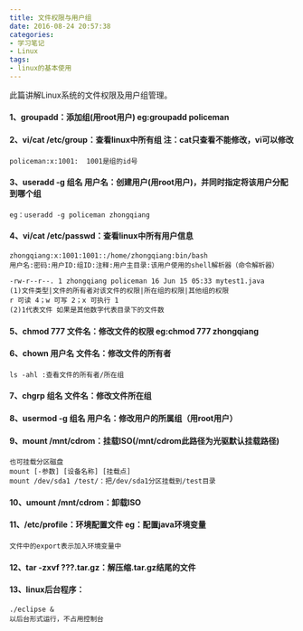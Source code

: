 ```yaml
---
title: 文件权限与用户组
date: 2016-08-24 20:57:38
categories:
- 学习笔记
- Linux
tags:
- linux的基本使用
---
```

此篇讲解Linux系统的文件权限及用户组管理。
<!-- more -->
#### 1、groupadd：添加组(用root用户) eg:groupadd policeman
#### 2、vi/cat /etc/group：查看linux中所有组 注：cat只查看不能修改，vi可以修改
    policeman:x:1001:  1001是组的id号
#### 3、useradd -g 组名 用户名：创建用户(用root用户)，并同时指定将该用户分配到哪个组
    eg：useradd -g policeman zhongqiang
#### 4、vi/cat /etc/passwd：查看linux中所有用户信息
    zhongqiang:x:1001:1001::/home/zhongqiang:bin/bash
    用户名:密码:用户ID:组ID:注释:用户主目录:该用户使用的shell解析器（命令解析器）
    
    -rw-r--r--. 1 zhongqiang policeman 16 Jun 15 05:33 mytest1.java
    (1)文件类型|文件的所有者对该文件的权限|所在组的权限|其他组的权限
    r 可读 4；w 可写 2；x 可执行 1
    (2)1代表文件 如果是其他数字代表目录下的文件数
#### 5、chmod 777 文件名：修改文件的权限 eg:chmod 777 zhongqiang
#### 6、chown 用户名 文件名：修改文件的所有者
    ls -ahl :查看文件的所有者/所在组
#### 7、chgrp 组名 文件名：修改文件所在组
#### 8、usermod -g 组名 用户名：修改用户的所属组（用root用户）
#### 9、mount /mnt/cdrom：挂载ISO(/mnt/cdrom此路径为光驱默认挂载路径)
    也可挂载分区磁盘
    mount [-参数] [设备名称] [挂载点]
    mount /dev/sda1 /test/：把/dev/sda1分区挂载到/test目录
#### 10、umount /mnt/cdrom：卸载ISO
#### 11、/etc/profile：环境配置文件 eg：配置java环境变量
    文件中的export表示加入环境变量中
#### 12、tar -zxvf ???.tar.gz：解压缩.tar.gz结尾的文件
#### 13、linux后台程序：
    ./eclipse &
    以后台形式运行，不占用控制台